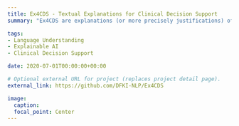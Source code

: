 ```yaml
---
title: Ex4CDS - Textual Explanations for Clinical Decision Support
summary: "Ex4CDS are explanations (or more precisely justifications) of physicians in the context of clinical decision support. In the course of a larger study, physicians estimated the probability of different clinical outcomes in nephology, namely rejection, graft loss and infections, within the next 90 days. Each estimation had to be justified within a short text - these are our explanations. The explanations were provided in German and have strong similarities to general clinical notes. You can find a description and the data here: https://github.com/DFKI-NLP/Ex4CDS"

tags:
- Language Understanding
- Explainable AI
- Clinical Decision Support

date: 2020-07-01T00:00:00+00:00

# Optional external URL for project (replaces project detail page).
external_link: https://github.com/DFKI-NLP/Ex4CDS

image:
  caption: 
  focal_point: Center
---
```


